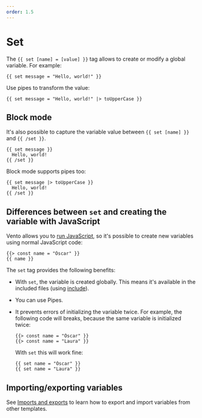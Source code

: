 ```yaml
---
order: 1.5
---
```


# Set

The `{{ set [name] = [value] }}` tag allows to create or modify a global
variable. For example:

```vento
{{ set message = "Hello, world!" }}
```

Use pipes to transform the value:

```vento
{{ set message = "Hello, world!" |> toUpperCase }}
```

## Block mode

It's also possible to capture the variable value between `{{ set [name] }}` and
`{{ /set }}`.

```vento
{{ set message }}
  Hello, world!
{{ /set }}
```

Block mode supports pipes too:

```vento
{{ set message |> toUpperCase }}
  Hello, world!
{{ /set }}
```

## Differences between `set` and creating the variable with JavaScript

Vento allows you to [run JavaScript](./javascript.md), so it's possible to create
new variables using normal JavaScript code:

```vento
{{> const name = "Óscar" }}
{{ name }}
```

The `set` tag provides the following benefits:

- With `set`, the variable is created globally. This means it's available in the
  included files (using [include](./include.md)).
- You can use Pipes.
- It prevents errors of initializing the variable twice. For example, the
  following code will breaks, because the same variable is initialized twice:

  ```vento
  {{> const name = "Óscar" }}
  {{> const name = "Laura" }}
  ```

  With `set` this will work fine:

  ```vento
  {{ set name = "Óscar" }}
  {{ set name = "Laura" }}
  ```

## Importing/exporting variables

See [Imports and exports](./import-export.md) to learn how to export and
import variables from other templates.
